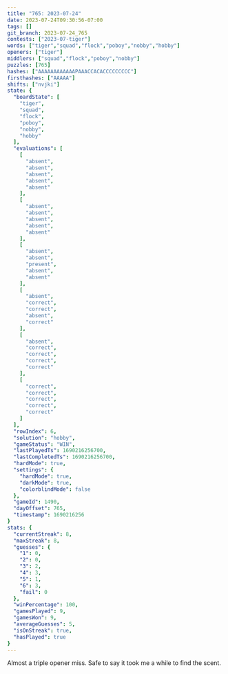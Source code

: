 ```yaml
---
title: "765: 2023-07-24"
date: 2023-07-24T09:30:56-07:00
tags: []
git_branch: 2023-07-24_765
contests: ["2023-07-tiger"]
words: ["tiger","squad","flock","poboy","nobby","hobby"]
openers: ["tiger"]
middlers: ["squad","flock","poboy","nobby"]
puzzles: [765]
hashes: ["AAAAAAAAAAAAPAAACCACACCCCCCCCC"]
firsthashes: ["AAAAA"]
shifts: ["nvjki"]
state: {
  "boardState": [
    "tiger",
    "squad",
    "flock",
    "poboy",
    "nobby",
    "hobby"
  ],
  "evaluations": [
    [
      "absent",
      "absent",
      "absent",
      "absent",
      "absent"
    ],
    [
      "absent",
      "absent",
      "absent",
      "absent",
      "absent"
    ],
    [
      "absent",
      "absent",
      "present",
      "absent",
      "absent"
    ],
    [
      "absent",
      "correct",
      "correct",
      "absent",
      "correct"
    ],
    [
      "absent",
      "correct",
      "correct",
      "correct",
      "correct"
    ],
    [
      "correct",
      "correct",
      "correct",
      "correct",
      "correct"
    ]
  ],
  "rowIndex": 6,
  "solution": "hobby",
  "gameStatus": "WIN",
  "lastPlayedTs": 1690216256700,
  "lastCompletedTs": 1690216256700,
  "hardMode": true,
  "settings": {
    "hardMode": true,
    "darkMode": true,
    "colorblindMode": false
  },
  "gameId": 1490,
  "dayOffset": 765,
  "timestamp": 1690216256
}
stats: {
  "currentStreak": 8,
  "maxStreak": 8,
  "guesses": {
    "1": 0,
    "2": 0,
    "3": 2,
    "4": 3,
    "5": 1,
    "6": 3,
    "fail": 0
  },
  "winPercentage": 100,
  "gamesPlayed": 9,
  "gamesWon": 9,
  "averageGuesses": 5,
  "isOnStreak": true,
  "hasPlayed": true
}
---
```

<!-- more -->
Almost a triple opener miss. Safe to say it took me a while to find the scent. 
